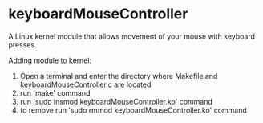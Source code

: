 # keyboardMouseController
A Linux kernel module that allows movement of your mouse with keyboard presses


Adding module to kernel:
1. Open a terminal and enter the directory where Makefile and keyboardMouseController.c are located
2. run 'make' command
3. run 'sudo insmod keyboardMouseController.ko' command
4. to remove run 'sudo rmmod keyboardMouseController.ko' command
